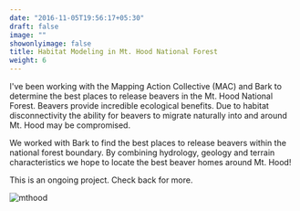```yaml
---
date: "2016-11-05T19:56:17+05:30"
draft: false
image: ""
showonlyimage: false
title: Habitat Modeling in Mt. Hood National Forest
weight: 6
---
```


I've been working with the Mapping Action Collective (MAC) and Bark to determine the best places to release beavers in the Mt. Hood National Forest. Beavers provide incredible ecological benefits. Due to habitat disconnectivity the ability for beavers to migrate naturally into and around Mt. Hood may be compromised. <!--more-->

We worked with Bark to find the best places to release beavers within the national forest boundary. By combining hydrology, geology and terrain characteristics we hope to locate the best beaver homes around Mt. Hood!

This is an ongoing project. Check back for more.

![mthood](img/mthood.jpg)